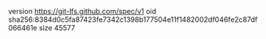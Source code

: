 version https://git-lfs.github.com/spec/v1
oid sha256:8384d0c5fa87423fe7342c1398b177504e11f1482002df046fe2c87df066461e
size 45577
